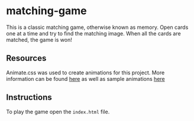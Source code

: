 # matching-game
This is a classic matching game, otherwise known as memory. Open cards one at a time and try to find the matching image. When all the cards are matched, the game is won!

## Resources
Animate.css was used to create animations for this project. More information can be found [here](https://github.com/daneden/animate.css) as well as sample animations [here](https://daneden.github.io/animate.css/)

## Instructions
To play the game open the `index.html` file. 
